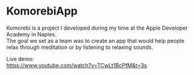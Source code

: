 # KomorebiApp

Komorebi is a project I developed during my time at the Apple Developer Academy in Naples. <br />
The goal we set as a team was to create an app that would help people relax through meditation or by listening to relaxing sounds. <br />



Live demo:<br />
https://www.youtube.com/watch?v=TCwLt1BcPfM&t=3s
